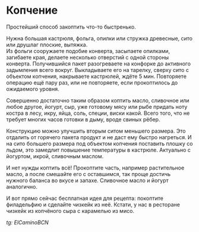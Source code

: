 # Копчение

Простейший способ закоптить что-то быстренько.

Нужна большая кастрюля, фольга, опилки или стружка древесные, сито или друшлаг плоские, вытяжка.  
Из фольги сооружаете подобие конверта, засыпаете опилками, загибаете края, делаете несколько отверстий с одной стороны конверта. Получившийся пакет разогреваете на конфорке до активного задымления всего вокруг. Выкладываете его на тарелку, сверху сито с объектом копчения, накрываете кастрюлей, ждёте 5 мин. Повторяете операцию ещё пару раз, или не повторяете, если прокоптилось до ожидаемого уровня.

Совершенно достаточно таким образом коптить масло, сливочное или любое другое, йогурт, сыр, уже готовому мясу или рыбе придать ноту костра в лесу, икру, яйца, соль, специи, виски какой. Всего того, что не требует многих часов готовки в дыму, вроде свиных рёбер.

Конструкцию можно улучшить вторым ситом меньшего размера. Это отдалить от горячего пакета продукт и не даст ему быстро нагреться. И на сито большего размера под объектом копчения поставить плошку со льдом, это замедлит повышение температуры в кастрюле. Актуально с йогуртом, икрой, сливочным маслом.

И нет нужды коптить всё! Прокоптите часть, например растительное масло, а после смешайте его с оставшимся, так проще достичь нужного баланса во вкусе и запахе. Сливочное масло и йогурт аналогично. 

И вот прямо сейчас бесплатная идея для рецепта: покоптите филадельфию и сделайте чизкейк из неё. Кстати, у нас в ресторане чизкейк из копчёного сыра с карамелью из мисо.

_tg: ElCaminoBCN_